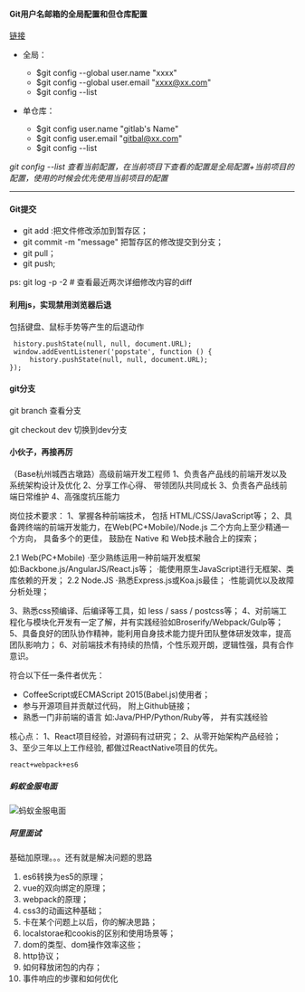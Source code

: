 
#### Git用户名邮箱的全局配置和但仓库配置
[链接](http://blog.csdn.net/u011535508/article/details/53056976)

- 全局：
    - $git config --global user.name "xxxx"
    - $git config --global user.email "xxxx@xx.com"
    - $git config --list

- 单仓库：
    - $git config user.name "gitlab's Name"
    - $git config user.email "gitbal@xx.com"
    - $git config --list

*git config --list 查看当前配置，在当前项目下查看的配置是全局配置+当前项目的配置，使用的时候会优先使用当前项目的配置*

---

#### Git提交

- git add :把文件修改添加到暂存区；
- git commit -m "message" 把暂存区的修改提交到分支；
- git pull；
- git push;

ps: git log -p -2 # 查看最近两次详细修改内容的diff

#### 利用js，实现禁用浏览器后退
包括键盘、鼠标手势等产生的后退动作

```
 history.pushState(null, null, document.URL);
 window.addEventListener('popstate', function () {
     history.pushState(null, null, document.URL);
});
```

#### git分支
git branch  查看分支

git checkout dev 切换到dev分支






#### 小伙子，再接再厉

（Base杭州城西古墩路）高级前端开发工程师 
1、负责各产品线的前端开发以及系统架构设计及优化
2、分享工作心得、 带领团队共同成长
3、负责各产品线前端日常维护
4、高强度抗压能力

岗位技术要求：
1、掌握各种前端技术， 包括 HTML/CSS/JavaScript等；
2、具备跨终端的前端开发能力，在Web(PC+Mobile)/Node.js
二个方向上至少精通一个方向， 具备多个的更佳， 鼓励在 Native 和 Web技术融合上的探索；

2.1 Web(PC+Mobile)
·至少熟练运用一种前端开发框架如:Backbone.js/AngularJS/React.js等；
·能使用原生JavaScript进行无框架、类库依赖的开发；
2.2 Node.JS
·熟悉Express.js或Koa.js最佳；
·性能调优以及故障分析处理；

3、熟悉css预编译、后编译等工具，如 less / sass / postcss等；
4、对前端工程化与模块化开发有一定了解，并有实践经验如Broserify/Webpack/Gulp等；
5、具备良好的团队协作精神，能利用自身技术能力提升团队整体研发效率，提高团队影响力；
6、对前端技术有持续的热情，个性乐观开朗，逻辑性强，具有合作意识。

符合以下任一条件者优先：
* CoffeeScript或ECMAScript 2015(Babel.js)使用者；
* 参与开源项目并贡献过代码， 附上Github链接；
* 熟悉一门非前端的语言 如:Java/PHP/Python/Ruby等， 并有实践经验

核心点：
1、React项目经验，对源码有过研究；
2、从零开始架构产品经验；
3、至少三年以上工作经验, 都做过ReactNative项目的优先。

`react+webpack+es6`

##### 蚂蚁金服电面 
![蚂蚁金服电面](imgs/蚂蚁金服电面.png)

##### 阿里面试 
基础加原理。。。还有就是解决问题的思路

1. es6转换为es5的原理；
2. vue的双向绑定的原理；
3. webpack的原理；
4. css3的动画这种基础；
5. 卡在某个问题上以后，你的解决思路；
6. localstorae和cookis的区别和使用场景等；
7. dom的类型、dom操作效率这些；
8. http协议；
9. 如何释放闭包的内存；
10. 事件响应的步骤和如何优化
